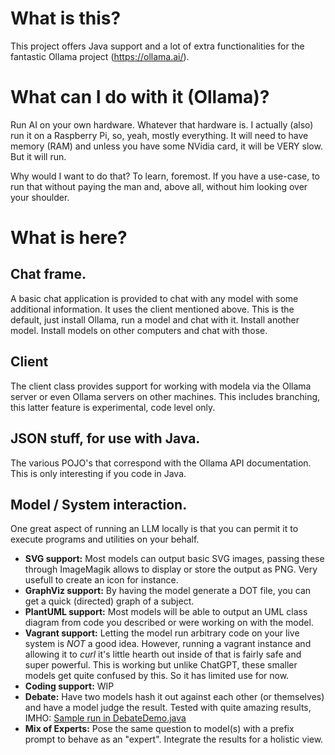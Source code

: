# What is this?
This project offers Java support and a lot of extra functionalities for the fantastic Ollama project (https://ollama.ai/).

# What can I do with it (Ollama)?
Run AI on your own hardware. Whatever that hardware is. I actually (also) run it on a Raspberry Pi, so, yeah, mostly everything. It will need to have memory (RAM) and unless you have some NVidia card, it will be VERY slow. But it will run.

Why would I want to do that? To learn, foremost. If you have a use-case, to run that without paying the man and, above all, without him looking over your shoulder.

# What is here?

## Chat frame.
A basic chat application is provided to chat with any model with some additional information.
It uses the client mentioned above.
This is the default, just install Ollama, run a model and chat with it. Install another model. Install models on other computers and chat with those.

## Client
The client class provides support for working with modela via the Ollama server or even Ollama servers on other machines. This includes branching, this latter feature is experimental, code level only.

## JSON stuff, for use with Java.
The various POJO's that correspond with the Ollama API documentation. This is only interesting if you code in Java.

## Model / System interaction.
One great aspect of running an LLM locally is that you can permit it to execute programs and
utilities on your behalf.
- **SVG support:** Most models can output basic SVG images, passing these through ImageMagik allows to display or store the output as PNG. Very usefull to create an icon for instance.
- **GraphViz support:** By having the model generate a DOT file, you can get a quick (directed) graph of a subject.
- **PlantUML support:** Most models will be able to output an UML
class diagram from code you described or were working on with the model.
- **Vagrant support:** Letting the model run arbitrary code on your live system is *NOT* a good idea. However, running a vagrant instance and allowing it to _curl_ it's little hearth out inside of that is fairly safe and super powerful. This is working but unlike ChatGPT, these smaller models get quite confused by this. So it has limited use for now.
- **Coding support:** WIP
- **Debate:** Have two models hash it out against each other (or themselves) and have a model judge the result. Tested with quite amazing results, IMHO: [Sample run in DebateDemo.java](debateDemo.md)
- **Mix of Experts:** Pose the same question to model(s) with a prefix prompt to behave as an "expert". Integrate the results for a holistic view.
